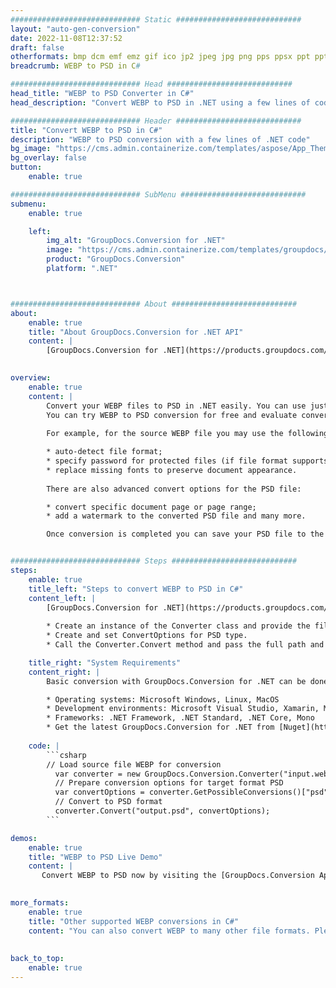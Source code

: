 ```yaml
---
############################# Static ############################
layout: "auto-gen-conversion"
date: 2022-11-08T12:37:52
draft: false
otherformats: bmp dcm emf emz gif ico jp2 jpeg jpg png pps ppsx ppt pptx psb psd svg svgz tga tif tiff webp wmf wmz
breadcrumb: WEBP to PSD in C#

############################# Head ############################
head_title: "WEBP to PSD Converter in C#"
head_description: "Convert WEBP to PSD in .NET using a few lines of code. Use the GroupDocs Document Conversion API to convert over 160 file formats."

############################# Header ############################
title: "Convert WEBP to PSD in C#"
description: "WEBP to PSD conversion with a few lines of .NET code"
bg_image: "https://cms.admin.containerize.com/templates/aspose/App_Themes/V3/images/bg/header1.png"
bg_overlay: false
button:
    enable: true

############################# SubMenu ############################
submenu:
    enable: true

    left:
        img_alt: "GroupDocs.Conversion for .NET"
        image: "https://cms.admin.containerize.com/templates/groupdocs/images/product-logos/90x90-noborder/groupdocs-conversion-net.png"
        product: "GroupDocs.Conversion"
        platform: ".NET"



############################# About ############################
about:
    enable: true
    title: "About GroupDocs.Conversion for .NET API"
    content: |
        [GroupDocs.Conversion for .NET](https://products.groupdocs.com/conversion/net/) can be used to convert Microsoft Word, Excel, PowerPoint, PDF, Visio and other formats. GroupDocs.Conversion is a standalone API that is suitable for back-end and internal systems where high performance is required. It does not depend on any software such as Microsoft or Open Office.
    

overview:
    enable: true
    content: |
        Convert your WEBP files to PSD in .NET easily. You can use just a couple of C# code lines in any platform of your choice like - Windows, Linux, macOS.
        You can try WEBP to PSD conversion for free and evaluate conversion results quality.  Along with simple file conversion scenarios you can try more advanced options for loading source WEBP file and for saving output PSD result. 
        
        For example, for the source WEBP file you may use the following load options:

        * auto-detect file format;
        * specify password for protected files (if file format supports it);
        * replace missing fonts to preserve document appearance.
        
        There are also advanced convert options for the PSD file:

        * convert specific document page or page range;
        * add a watermark to the converted PSD file and many more.

        Once conversion is completed you can save your PSD file to the local file path or any third-party storage like FTP, Amazon S3, Google Drive, Dropbox etc. Please note - to convert WEBP to PSD there is no need for any additional software installed - like MS Office, Open Office, Adobe Acrobat Reader etc.


############################# Steps ############################
steps:
    enable: true
    title_left: "Steps to convert WEBP to PSD in C#"
    content_left: |
        [GroupDocs.Conversion for .NET](https://products.groupdocs.com/conversion/net/) makes it easy for developers to convert a WEBP file to PSD with a few lines of code.
        
        * Create an instance of the Converter class and provide the file WEBP with the full path
        * Create and set ConvertOptions for PSD type.
        * Call the Converter.Convert method and pass the full path and format (PSD) as a parameter

    title_right: "System Requirements"
    content_right: |
        Basic conversion with GroupDocs.Conversion for .NET can be done in just a few simple steps. Our APIs are supported on all major platforms and operating systems. Before executing the code below, make sure you have the following prerequisites installed on your system.

        * Operating systems: Microsoft Windows, Linux, MacOS
        * Development environments: Microsoft Visual Studio, Xamarin, MonoDevelop
        * Frameworks: .NET Framework, .NET Standard, .NET Core, Mono
        * Get the latest GroupDocs.Conversion for .NET from [Nuget](https://www.nuget.org/packages/groupdocs.conversion)
         
    code: |
        ```csharp    
        // Load source file WEBP for conversion
          var converter = new GroupDocs.Conversion.Converter("input.webp");
          // Prepare conversion options for target format PSD
          var convertOptions = converter.GetPossibleConversions()["psd"].ConvertOptions;
          // Convert to PSD format
          converter.Convert("output.psd", convertOptions);
        ```

demos:
    enable: true
    title: "WEBP to PSD Live Demo"
    content: |
       Convert WEBP to PSD now by visiting the [GroupDocs.Conversion App](https://products.groupdocs.app/conversion/family) website. Online demo has the following advantages
          

more_formats:
    enable: true
    title: "Other supported WEBP conversions in C#"
    content: "You can also convert WEBP to many other file formats. Please see the list below."
       
       
back_to_top:
    enable: true
---
```

